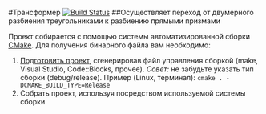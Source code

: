 #Трансформер [![Build Status](https://travis-ci.org/SPC-project/Transformer.svg?branch=master)](https://travis-ci.org/SPU-project/Transformer)
##Осуществляет переход от двумерного разбиения треугольниками к разбиению прямыми призмами

Проект собирается с помощью системы автоматизированной сборки [CMake](http://www.cmake.org/). Для получения бинарного файла вам необходимо: 

1. [Подготовить проект](http://www.cmake.org/Wiki/CMake_Generator_Specific_Information), сгенерировав файл управления сборкой (make, Visual Studio, Code::Blocks, прочее). <i>Совет:</i> не забудьте указать тип сборки (debug/release). Пример (Linux, терминал): `cmake . -DCMAKE_BUILD_TYPE=Release`
2. Собрать проект, используя посредством используемой системы сборки
